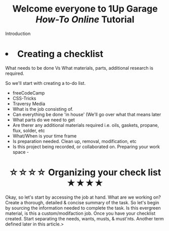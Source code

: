 <div><strong><h1 align="center">Welcome everyone to 1Up Garage <em>How-To Online</em> Tutorial</h1></div>
</strong>

<p> Introduction </p>

<h1> <li> Creating a checklist </h1></li>

  What needs to be done Vs What materials, parts, additional research is required. 

  So we'll start with creating a to-do list.
  <div>
  <ul>
    <li>freeCodeCamp</li>
    <li>CSS-Tricks</li>
    <li>Traversy Media</li>
    <li>What is the job consisting of.
    <li>Can everything be done 'in house' (We'll go over what that means later
    <li>What parts do we need to get
    <li>Are therer any additional materials required i.e. oils, gaskets, propane, flux, solder, etc
    <li>What/When is your time frame
    <li>Is preparation needed. Clean up, removal, modification, etc
    <li>Is this project being recorded, or collaborated on. Preparing your work space
    -
 </h1>
  </ul>
</div>
<div><h1><p> <h1 align="center">&#9734;&#9734;&#9734;&#9734; Organizing your check list &#9733;&#9733;&#9733;&#9733;</h1>
      Okay, so let's start by accessing the job at hand. What are we working on? Create a thorough, detailed & concise summary of the task.
      So let's begin by sourcing the information needed to complete the task. Is this evergreen material, is this a custom/modifaction job.
      Once you have your checklist created. Start separating the needs, wants, musts, & must'nts. Another term defined later in this article.>
    </div>
  </h1>
 </p>
